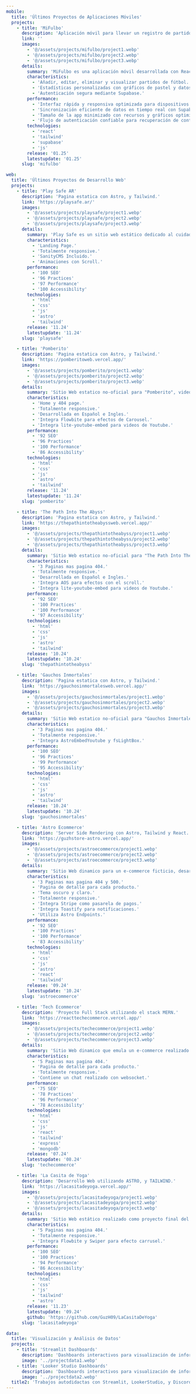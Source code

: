 ```yaml
---
mobile:
  title: 'Últimos Proyectos de Aplicaciones Móviles'
  projects:
    - title: 'MiFulbo'
      description: 'Aplicación móvil para llevar un registro de partidos de fútbol y estadísticas personales de rendimiento.'
      link: ''
      images:
        - '@/assets/projects/mifulbo/project1.webp'
        - '@/assets/projects/mifulbo/project2.webp'
        - '@/assets/projects/mifulbo/project3.webp'
      details:
        summary: 'MiFulbo es una aplicación móvil desarrollada con React Native y Expo que permite a los usuarios registrar y analizar sus partidos de fútbol y su rendimiento personal a través de una interfaz atractiva e intuitiva. Incluye estadísticas personalizadas con gráficos interactivos, herramientas de gestión de partidos y autenticación segura de usuarios.'
        characteristics:
          - 'Añadir, editar, eliminar y visualizar partidos de fútbol.'
          - 'Estadísticas personalizadas con gráficos de pastel y datos generales.'
          - 'Autenticación segura mediante Supabase.'
        performance:
          - 'Interfaz rápida y responsiva optimizada para dispositivos móviles.'
          - 'Sincronización eficiente de datos en tiempo real con Supabase.'
          - 'Tamaño de la app minimizado con recursos y gráficos optimizados.'
          - 'Flujo de autenticación confiable para recuperación de contraseñas e inicio de sesión.'
        technologies:
          - 'react'
          - 'tailwind'
          - 'supabase'
          - 'js'
        release: '01.25'
        latestupdate: '01.25'
      slug: 'mifulbo'

web:
  title: 'Últimos Proyectos de Desarrollo Web'
  projects:
    - title: 'Play Safe AR'
      description: 'Pagina estatica con Astro, y Tailwind.'
      link: 'https://playsafe.ar/'
      images:
        - '@/assets/projects/playsafe/project1.webp'
        - '@/assets/projects/playsafe/project2.webp'
        - '@/assets/projects/playsafe/project3.webp'
      details:
        summary: 'Play Safe es un sitio web estático dedicado al cuidado deportivo, la prevención de lesiones, la mejora del rendimiento y productos de calidad para atletas. Desarrollado con HTML, JavaScript y Tailwind CSS, está integrado perfectamente con Sanity CMS para una gestión de contenido sencilla y eficiente. El sitio utiliza Webhooks y GitHub Actions para activar automáticamente las reconstrucciones cada vez que se actualiza el contenido en Sanity CMS, asegurando que los cambios se reflejen en tiempo real.'
        characteristics:
          - 'Landing Page.'
          - 'Totalmente responsive.'
          - 'SanityCMS Incluido.'
          - 'Animaciones con Scroll.'
        performance:
          - '100 SEO'
          - '96 Practices'
          - '97 Performance'
          - '100 Accessibility'
        technologies:
          - 'html'
          - 'css'
          - 'js'
          - 'astro'
          - 'tailwind'
        release: '11.24'
        latestupdate: '11.24'
      slug: 'playsafe'

    - title: 'Pomberito'
      description: 'Pagina estatica con Astro, y Tailwind.'
      link: 'https://pomberitoweb.vercel.app/'
      images:
        - '@/assets/projects/pomberito/project1.webp'
        - '@/assets/projects/pomberito/project2.webp'
        - '@/assets/projects/pomberito/project3.webp'
      details:
        summary: 'Sitio Web estatico no-oficial para "Pomberito", videojuego Indie Argentino desarrollado por Lara The Pitbull. Utiliza HTML, Javascript y Tailwind. Es totalmente responsive y contiene tanto embeds de Youtube, como efectos de Carousel y Lightbox sin afectar el rendimiento. Todos los elementos fueron diseñados replicando la interfaz gráfica del videojuego.'
        characteristics:
          - 'Home y 404 page.'
          - 'Totalmente responsive.'
          - 'Desarrollada en Español e Ingles.'
          - 'Integra Flowbite para efectos de Carousel.'
          - 'Integra lite-youtube-embed para videos de Youtube.'
        performance:
          - '92 SEO'
          - '96 Practices'
          - '100 Performance'
          - '86 Accessibility'
        technologies:
          - 'html'
          - 'css'
          - 'js'
          - 'astro'
          - 'tailwind'
        release: '11.24'
        latestupdate: '11.24'
      slug: 'pomberito'

    - title: 'The Path Into The Abyss'
      description: 'Pagina estatica con Astro, y Tailwind.'
      link: 'https://thepathintotheabyssweb.vercel.app/'
      images:
        - '@/assets/projects/thepathintotheabyss/project1.webp'
        - '@/assets/projects/thepathintotheabyss/project2.webp'
        - '@/assets/projects/thepathintotheabyss/project3.webp'
      details:
        summary: 'Sitio Web estatico no-oficial para "The Path Into The Abyss", videojuego Argentino en desarrollo por Matias Rispau, y basado en la película argentina "Me encontraras en lo profundo del abismo". Contiene un Parallax Effect en el inicio desarrollado solo con CSS. Utiliza HTML, Javascript y Tailwind. Es totalmente responsive y contiene embeds de Youtube, sin afectar el rendimiento.'
        characteristics:
          - '3 Paginas mas pagina 404.'
          - 'Totalmente responsive.'
          - 'Desarrollada en Español e Ingles.'
          - 'Integra AOS para efectos con el scroll.'
          - 'Integra lite-youtube-embed para videos de Youtube.'
        performance:
          - '92 SEO'
          - '100 Practices'
          - '100 Performance'
          - '97 Accessibility'
        technologies:
          - 'html'
          - 'css'
          - 'js'
          - 'astro'
          - 'tailwind'
        release: '10.24'
        latestupdate: '10.24'
      slug: 'thepathintotheabyss'

    - title: 'Gauchos Inmortales'
      description: 'Pagina estatica con Astro, y Tailwind.'
      link: 'https://gauchosinmortalesweb.vercel.app/'
      images:
        - '@/assets/projects/gauchosinmortales/project1.webp'
        - '@/assets/projects/gauchosinmortales/project2.webp'
        - '@/assets/projects/gauchosinmortales/project3.webp'
      details:
        summary: 'Sitio Web estatico no-oficial para "Gauchos Inmortales", videojuego Argentino en desarrollo por RealiTeam. Utiliza HTML, Javascript y Tailwind. Es totalmente responsive, contiene embeds de Youtube y un video en loop como fondo, sin afectar el rendimiento.'
        characteristics:
          - '3 Paginas mas pagina 404.'
          - 'Totalmente responsive.'
          - 'Integra AstroEmbedYoutube y fsLightBox.'
        performance:
          - '100 SEO'
          - '96 Practices'
          - '99 Performance'
          - '95 Accessibility'
        technologies:
          - 'html'
          - 'css'
          - 'js'
          - 'astro'
          - 'tailwind'
        release: '10.24'
        latestupdate: '10.24'
      slug: 'gauchosinmortales'

    - title: 'Astro Ecommerce'
      description: 'Server Side Rendering con Astro, Tailwind y React.'
      link: 'https://guzhstore-astro.vercel.app/'
      images:
        - '@/assets/projects/astroecommerce/project1.webp'
        - '@/assets/projects/astroecommerce/project2.webp'
        - '@/assets/projects/astroecommerce/project3.webp'
      details:
        summary: 'Sitio Web dinamico para un e-commerce ficticio, desarrollado para integrar los conceptos presentes en la plantilla de ecommerce de Astro "storefront". Utiliza Server Side Rendering (SSR), contiene endpoints para gestionar los pagos con stripe, y usa astro:actions para conseguir los datos. Utiliza React para todo componente dinamico.'
        characteristics:
          - '3 Paginas mas pagina 404 y 500.'
          - 'Pagina de detalle para cada producto.'
          - 'Tema oscuro y claro.'
          - 'Totalmente responsive.'
          - 'Integra Stripe como pasarela de pagos.'
          - 'Integra Toastify para notificaciones.'
          - 'Utiliza Astro Endpoints.'
        performance:
          - '92 SEO'
          - '100 Practices'
          - '100 Performance'
          - '83 Accessibility'
        technologies:
          - 'html'
          - 'css'
          - 'js'
          - 'astro'
          - 'react'
          - 'tailwind'
        release: '09.24'
        latestupdate: '10.24'
      slug: 'astroecommerce'

    - title: 'Tech Ecommerce'
      description: 'Proyecto Full Stack utilizando el stack MERN.'
      link: 'https://reacttechecommerce.vercel.app/'
      images:
        - '@/assets/projects/techecommerce/project1.webp'
        - '@/assets/projects/techecommerce/project2.webp'
        - '@/assets/projects/techecommerce/project3.webp'
      details:
        summary: 'Sitio Web dinamico que emula un e-commerce realizado como proyecto final del curso de React de Coderhouse. En principio fue realizado utilizando solamente una base de datos de Firebase. Luego, fue reutilizado como frontend para el proyecto final del curso de Programacion Backend de Coderhouse, donde se integro en un monorepo a un backend desarrollado con Express que utiliza MongoDB como base de datos.'
        characteristics:
          - '5 Paginas mas pagina 404.'
          - 'Pagina de detalle para cada producto.'
          - 'Totalmente responsive.'
          - 'Contiene un chat realizado con websocket.'
        performance:
          - '75 SEO'
          - '78 Practices'
          - '96 Performance'
          - '78 Accessibility'
        technologies:
          - 'html'
          - 'css'
          - 'js'
          - 'react'
          - 'tailwind'
          - 'express'
          - 'mongodb'
        release: '07.24'
        latestupdate: '08.24'
      slug: 'techecommerce'

    - title: 'La Casita de Yoga'
      description: 'Desarrollo Web utilizando ASTRO, y TAILWIND.'
      link: 'https://lacasitadeyoga.vercel.app/'
      images:
        - '@/assets/projects/lacasitadeyoga/project1.webp'
        - '@/assets/projects/lacasitadeyoga/project2.webp'
        - '@/assets/projects/lacasitadeyoga/project3.webp'
      details:
        summary: 'Sitio Web estático realizado como proyecto final del curso de Coderhouse en Desarrollo Web. En principio fue realizado utilizando HTML, CSS, Javascript y SASS. Luego, fue migrado a Astro con Tailwind.'
        characteristics:
          - '5 Paginas mas pagina 404.'
          - 'Totalmente responsive.'
          - 'Integra Flowbite y Swiper para efecto carrusel.'
        performance:
          - '100 SEO'
          - '100 Practices'
          - '94 Performance'
          - '86 Accessibility'
        technologies:
          - 'html'
          - 'css'
          - 'js'
          - 'tailwind'
          - 'astro'
        release: '11.23'
        latestupdate: '09.24'
        github: 'https://github.com/GuzH09/LaCasitaDeYoga'
      slug: 'lacasitadeyoga'

data:
  title: 'Visualización y Análisis de Datos'
  projects:
    - title: 'Streamlit Dashboards'
      description: 'Dashboards interactivos para visualización de información.'
      image: '../projectdata1.webp'
    - title: 'Looker Studio Dashboards'
      description: 'Dashboards interactivos para visualización de información.'
      image: '../projectdata2.webp'
  title2: 'Trabajos autodidactas con Streamlit, LookerStudio, y Discord Bots en Python y Javascript.'
---
```

